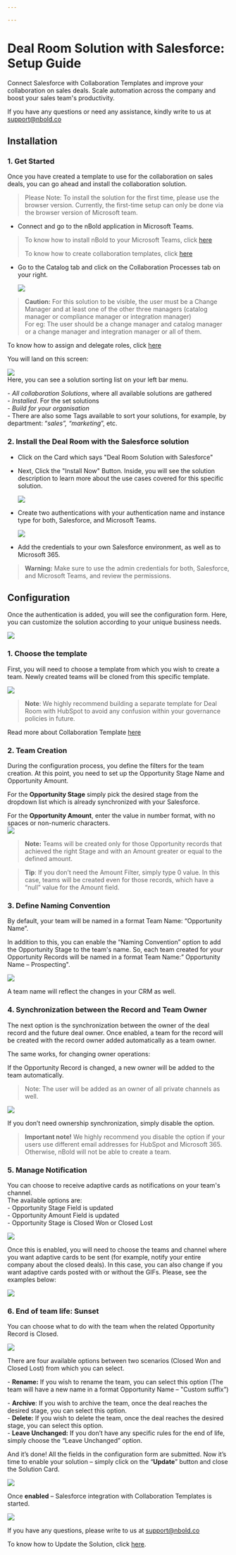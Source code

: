 ```yaml
---

---
```

# Deal Room Solution with Salesforce: Setup Guide

Connect Salesforce with Collaboration Templates and improve your collaboration on sales deals. Scale automation across the company and boost your sales team's productivity.

If you have any questions or need any assistance, kindly write to us at [support@nbold.co](mailto:support@nbold.co)

## Installation

### 1. **Get Started**

Once you have created a template to use for the collaboration on sales deals, you can go ahead and install the collaboration solution.

> Please Note: To install the solution for the first time, please use the browser version.
> Currently, the first-time setup can only be done via the browser version of Microsoft team.

* Connect and go to the nBold application in Microsoft Teams.

> To know how to install nBold to your Microsoft Teams, click [here](https://docs.nbold.co/administrator-guide/quick-steps-to-onboard-on-nbold.html#_1-install-nbold-app-on-microsoft-teams)
>
> To know how to create collaboration templates, click [here](https://docs.nbold.co/collaboration-templates/create-a-new-collaboration-template.html#_1-create-a-team-that-will-be-the-original-team-for-the-template)

* Go to the Catalog tab and click on the Collaboration Processes tab on your right.

  ![](/media/screenshot-2022-11-07-at-15-52-01.png)

> **Caution:** For this solution to be visible, the user must be a Change Manager and at least one of the other three managers (catalog manager or compliance manager or integration manager)  
> For eg: The user should be a change manager and catalog manager or a change manager and integration manager or all of them.

To know how to assign and delegate roles, click [here](https://docs.nbold.co/administrator-guide/delegate-template-catalog-administration.html)

You will land on this screen:

![](/media/screenshot-2022-11-07-at-15-30-31.png)  
Here, you can see a solution sorting list on your left bar menu.

\- _All collaboration Solutions_, where all available solutions are gathered  
\- _Installed_. For the set solutions  
\- _Build for your organisation  
\-_ There are also some Tags available to sort your solutions, for example, by department: “_sales”, “marketing_”, etc.

### 2. **Install the Deal Room with the Salesforce solution**

* Click on the Card which says "Deal Room Solution with Salesforce"
* Next, Click the "Install Now" Button. Inside, you will see the solution description to learn more about the use cases covered for this specific solution.

  ![](/media/screenshot-2022-11-10-at-11-57-50.png)
* Create two authentications with your authentication name and instance type for both, Salesforce, and Microsoft Teams.

  ![](/media/screenshot-2022-11-10-at-12-00-17.png)
* Add the credentials to your own Salesforce environment, as well as to Microsoft 365.

> **Warning:** Make sure to use the admin credentials for both, Salesforce, and Microsoft Teams, and review the permissions.

## Configuration

Once the authentication is added, you will see the configuration form.
Here, you can customize the solution according to your unique business needs.

![](/media/screenshot-2022-11-10-at-12-20-31.png)

### 1. **Choose the template**

First, you will need to choose a template from which you wish to create a team.
Newly created teams will be cloned from this specific template.

![](/media/screenshot-2022-11-10-at-12-23-52.png)

> **Note**: We highly recommend building a separate template for Deal Room with HubSpot to avoid any confusion within your governance policies in future.

Read more about Collaboration Template [here](https://docs.nbold.co/collaboration-templates/create-a-new-collaboration-template.html#_1-create-a-team-that-will-be-the-original-team-for-the-template)

### 2. **Team Creation**

During the configuration process, you define the filters for the team creation. At this point, you need to set up the Opportunity Stage Name and Opportunity Amount.

For the **Opportunity Stage** simply pick the desired stage from the dropdown list which is already synchronized with your Salesforce.

For the **Opportunity Amount**, enter the value in number format, with no spaces or non-numeric characters.  
![](/media/screenshot-2022-11-10-at-12-31-39.png)

> **Note:** Teams will be created only for those Opportunity records that achieved the right Stage and with an Amount greater or equal to the defined amount.

> **Tip**: If you don’t need the Amount Filter, simply type 0 value. In this case, teams will be created even for those records, which have a “null” value for the Amount field.

### 3. **Define Naming Convention**

By default, your team will be named in a format Team Name: “Opportunity Name”.

In addition to this, you can enable the “Naming Convention” option to add the Opportunity Stage to the team's name. So, each team created for your Opportunity Records will be named in a format Team Name:” Opportunity Name – Prospecting".

![](/media/screenshot-2022-11-10-at-12-39-44.png)

A team name will reflect the changes in your CRM as well.

### 4. **Synchronization between the Record and Team Owner**

The next option is the synchronization between the owner of the deal record and the future deal owner.
Once enabled, a team for the record will be created with the record owner added automatically as a team owner.

The same works, for changing owner operations:

If the Opportunity Record is changed, a new owner will be added to the team automatically.

> Note: The user will be added as an owner of all private channels as well.

![](/media/screenshot-2022-11-10-at-12-44-13.png)

If you don’t need ownership synchronization, simply disable the option.

> **Important note!** We highly recommend you disable the option if your users use different email addresses for HubSpot and Microsoft 365. Otherwise, nBold will not be able to create a team.

### 5. **Manage Notification**

You can choose to receive adaptive cards as notifications on your team's channel.  
The available options are:  
\- Opportunity Stage Field is updated  
\- Opportunity Amount Field is updated  
\- Opportunity Stage is Closed Won or Closed Lost

![](/media/screenshot-2022-11-14-at-13-26-32.png)

Once this is enabled, you will need to choose the teams and channel where you want adaptive cards to be sent (for example, notify your entire company about the closed deals). In this case, you can also change if you want adaptive cards posted with or without the GIFs. Please, see the examples below:

![](/media/screenshot-2022-11-14-at-14-20-01.png)

### 6. **End of team life: Sunset**

You can choose what to do with the team when the related Opportunity Record is Closed.

![](/media/screenshot-2022-11-10-at-13-01-14.png)

There are four available options between two scenarios (Closed Won and Closed Lost) from which you can select.

\- **Rename:** If you wish to rename the team, you can select this option (The team will have a new name in a format Opportunity Name – "Custom suffix”)

\- **Archive**: If you wish to archive the team, once the deal reaches the desired stage, you can select this option.  
\- **Delete:** If you wish to delete the team, once the deal reaches the desired stage, you can select this option.  
\- **Leave Unchanged:** If you don’t have any specific rules for the end of life, simply choose the “Leave Unchanged” option.

And it’s done! All the fields in the configuration form are submitted. Now it’s time to enable your solution – simply click on the “**Update**” button and close the Solution Card.

![](/media/screenshot-2022-11-10-at-13-03-36.png)

Once **enabled** – Salesforce integration with Collaboration Templates is started.

![](/media/screenshot-2022-11-10-at-13-07-28.png)

If you have any questions, please write to us at [support@nbold.co](mailto:support@nbold.co)

To know how to Update the Solution, click [here](docs.nbold.co/connected-apps/90%20Update%20and%20Uninstall%20Salesforce%20Solution).
